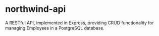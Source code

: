# northwind-api

A RESTful API, implemented in Express, providing CRUD functionality for managing Employees in a PostgreSQL database.
